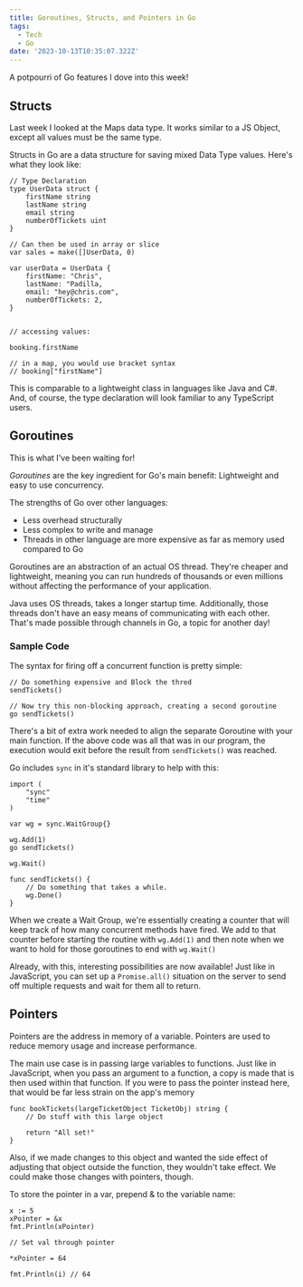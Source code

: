 ```yaml
---
title: Goroutines, Structs, and Pointers in Go
tags:
  - Tech
  - Go
date: '2023-10-13T10:35:07.322Z'
---
```


A potpourri of Go features I dove into this week!

## Structs

Last week I looked at the Maps data type. It works similar to a JS Object, except all values must be the same type.

Structs in Go are a data structure for saving mixed Data Type values. Here's what they look like:

```
// Type Declaration
type UserData struct {
	firstName string
	lastName string
	email string
	numberOfTickets uint
}

// Can then be used in array or slice
var sales = make([]UserData, 0)

var userData = UserData {
	firstName: "Chris",
	lastName: "Padilla,
	email: "hey@chris.com",
	numberOfTickets: 2,
}


// accessing values:

booking.firstName

// in a map, you would use bracket syntax
// booking["firstName"]

```

This is comparable to a lightweight class in languages like Java and C#. And, of course, the type declaration will look familiar to any TypeScript users.

## Goroutines

This is what I've been waiting for!

*Goroutines* are the key ingredient for Go's main benefit: Lightweight and easy to use concurrency.

The strengths of Go over other languages:

- Less overhead structurally
- Less complex to write and manage
- Threads in other language are more expensive as far as memory used compared to Go

Goroutines are an abstraction of an actual OS thread. They're cheaper and lightweight, meaning you can run hundreds of thousands or even millions without affecting the performance of your application.

Java uses OS threads, takes a longer startup time. Additionally, those threads don't have an easy means of communicating with each other. That's made possible through channels in Go, a topic for another day!

### Sample Code

The syntax for firing off a concurrent function is pretty simple:


```
// Do something expensive and Block the thred
sendTickets()

// Now try this non-blocking approach, creating a second goroutine
go sendTickets()
```

There's a bit of extra work needed to align the separate Goroutine with your main function. If the above code was all that was in our program, the execution would exit before the result from `sendTickets()` was reached.

Go includes `sync` in it's standard library to help with this:


```
import (
	"sync"
	"time"
)

var wg = sync.WaitGroup{}

wg.Add(1)
go sendTickets()

wg.Wait()

func sendTickets() {
	// Do something that takes a while.
	wg.Done()
}
```

When we create a Wait Group, we're essentially creating a counter that will keep track of how many concurrent methods have fired. We add to that counter before starting the routine with `wg.Add(1)` and then note when we want to hold for those goroutines to end with `wg.Wait()`

Already, with this, interesting possibilities are now available! Just like in JavaScript, you can set up a `Promise.all()` situation on the server to send off multiple requests and wait for them all to return. 

## Pointers

Pointers are the address in memory of a variable. Pointers are used to reduce memory usage and increase performance. 

The main use case is in passing large variables to functions. Just like in JavaScript, when you pass an argument to a function, a copy is made that is then used within that function. If you were to pass the pointer instead here, that would be far less strain on the app's memory


```
func bookTickets(largeTicketObject TicketObj) string {
	// Do stuff with this large object
	
	return "All set!"
}
```

Also, if we made changes to this object and wanted the side effect of adjusting that object outside the function, they wouldn't take effect. We could make those changes with pointers, though.

To store the pointer in a var, prepend & to the variable name:

```
x := 5
xPointer = &x
fmt.Println(xPointer)

// Set val through pointer

*xPointer = 64

fmt.Println(i) // 64
```
